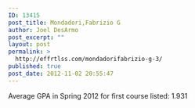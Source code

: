 ```yaml
---
ID: 13415
post_title: Mondadori,Fabrizio G
author: Joel DesArmo
post_excerpt: ""
layout: post
permalink: >
  http://effrtlss.com/mondadorifabrizio-g-3/
published: true
post_date: 2012-11-02 20:55:47
---
```

<p>Average GPA in Spring 2012 for first course listed: 1.931</p>